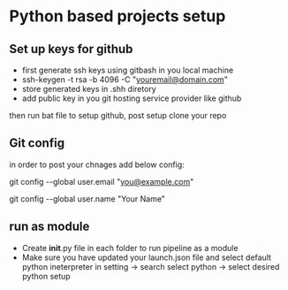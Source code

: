 # Python based projects setup

## Set up keys for github
- first generate ssh keys using gitbash  in you local machine 
- ssh-keygen -t rsa -b 4096 -C "youremail@domain.com"
- store generated keys in .shh diretory 
- add public key in you git hosting service provider like github

then run bat file to setup github, post setup clone your repo

## Git config
in order to post your chnages add below config:

git config --global user.email "you@example.com"

git config --global user.name "Your Name"

## run as module
- Create __init__.py file in each folder to run pipeline as a module
- Make sure you have updated your launch.json file and select default python ineterpreter in setting -> search select python -> select desired python setup
